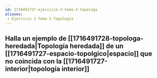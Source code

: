 ```yaml
---
id: 1716491727-ejercicio-3-tema-3-topologa
aliases:
 - Ejercicio 3 Tema 3 Topología
---
```



## Halla un ejemplo de [[1716491728-topologa-heredada|Topología heredada]] de un [[1716491727-espacio-topolgico|espacio]] que no coincida con la [[1716491727-interior|topología interior]]

